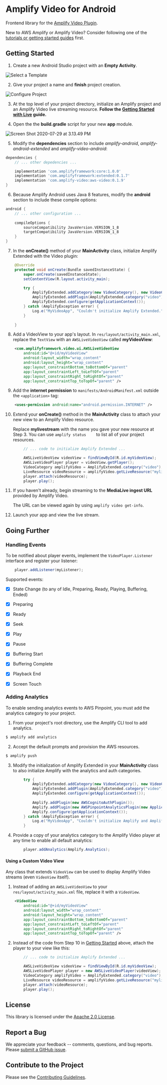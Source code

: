 # Amplify Video for Android

Frontend library for the [Amplify Video Plugin](https://github.com/awslabs/amplify-video). 

New to AWS Amplify or Amplify Video? Consider following one of the [tutorials or getting started guides](https://github.com/awslabs/amplify-video#getting-started-with-amplify-video) first.

## Getting Started

1. Create a new Android Studio project with an **Empty Activity**.

![Select a Template](./docs/img/README/select_template.png)

2. Give your project a name and **finish** project creation.

![Configure Project](./docs/img/README/configure_project.png)

3. At the top level of your project directory, initialize an Amplify project and an Amplify Video live streaming resource.
   	**Follow the [Getting Started with Live](https://github.com/awslabs/amplify-video/wiki/Getting-Started-with-Live) guide.**

4. Open the the **build.gradle** script for your new **app** module.

![Screen Shot 2020-07-29 at 3.13.49 PM](./docs/img/README/build_gradle_file.png)

5. Modify the **dependencies** section to include *amplify-android*, *amplify-android-extended* and *amplify-video-android*:

```groovy
dependencies {
    // ... other depedencies ...

    implementation 'com.amplifyframework:core:1.0.0'
    implementation 'com.amplifyframework:extended:0.1.7'
    implementation 'com.amplify-video:aws-video:0.1.9'
}
```

6. Because Amplify Android uses Java 8 features, modify the **android** section to include these compile options:

```groovy
android {
    // ... other configuration ...
  
    compileOptions {
        sourceCompatibility JavaVersion.VERSION_1_8
        targetCompatibility JavaVersion.VERSION_1_8
    }
}
```

7. In the **onCreate()** method of your **MainActivity** class, initialize Amplify Extended with the Video plugin:

```java
    @Override
    protected void onCreate(Bundle savedInstanceState) {
        super.onCreate(savedInstanceState);
        setContentView(R.layout.activity_main);

        try {
            AmplifyExtended.addCategory(new VideoCategory(), new VideoCategoryConfiguration(), "amplifyvideoconfiguration");
            AmplifyExtended.addPlugin(AmplifyExtended.category("video"), new AWSVideoPlugin());
            AmplifyExtended.configure(getApplicationContext());
        } catch (AmplifyException error) {
            Log.e("MyVideoApp", "Couldn't initialize Amplify Extended.");
        }
      
    }
```

8. Add a VideoView to your app's layout. In `res/layout/activity_main.xml`, replace the `TextView` with an `AWSLiveVideoView` called **myVideoView**:

```xml
    <com.amplifyframework.video.ui.AWSLiveVideoView
        android:id="@+id/myVideoView"
        android:layout_width="wrap_content"
        android:layout_height="wrap_content"
        app:layout_constraintBottom_toBottomOf="parent"
        app:layout_constraintLeft_toLeftOf="parent"
        app:layout_constraintRight_toRightOf="parent"
        app:layout_constraintTop_toTopOf="parent" />
```

9. Add the **internet permission** to `manifests/AndroidManifest.xml`  outside the `<application>` tag:

```xml
    <uses-permission android:name="android.permission.INTERNET" />
```

10. Extend your **onCreate()** method in the **MainActivity** class to attach your new view to an Amplify Video resource.

    Replace **mylivestream** with the name you gave your new resource at Step 3. You can use `amplify status	` to list all of your project resources.

```java
        // ... code to initialize Amplify Extended ...

        AWSLiveVideoView videoView = findViewById(R.id.myVideoView);
        AWSLiveVideoPlayer player = videoView.getPlayer();
        VideoCategory amplifyVideo = AmplifyExtended.category("video");
        LiveResource videoResource = amplifyVideo.getLiveResource("mylivestream");
        player.attach(videoResource);
        player.play();
```

11. If you haven't already, begin streaming to the **MediaLive ingest URL** provided by Amplify Video.

    The URL can be viewed again by using `amplify video get-info`.

12. Launch your app and view the live stream.

## Going Further

### Handling Events

To be notified about player events, implement the `VideoPlayer.Listener` interface and register your listener:

```java
    player.addListener(myListener);
```

Supported events:

- [x] State Change (to any of Idle, Preparing, Ready, Playing, Buffering, Ended)
- [x] Preparing
- [x] Ready
- [x] Seek
- [x] Play
- [x] Pause
- [x] Buffering Start
- [x] Buffering Complete
- [x] Playback End
- [x] Screen Touch



### Adding Analytics

To enable sending analytics events to AWS Pinpoint, you must add the analytics category to your project.

1. From your project's root directory, use the Amplify CLI tool to add analytics.

```bash
$ amplify add analytics
```

2. Accept the default prompts and provision the AWS resources.

```bash
$ amplify push
```

3. Modify the initialization of Amplify Extended in your **MainActivity** class to also initialize Amplify with the analytics and auth categories.

```java
        try {
            AmplifyExtended.addCategory(new VideoCategory(), new VideoCategoryConfiguration(), "amplifyvideoconfiguration");
            AmplifyExtended.addPlugin(AmplifyExtended.category("video"), new AWSVideoPlugin());
            AmplifyExtended.configure(getApplicationContext());
          
            Amplify.addPlugin(new AWSCognitoAuthPlugin());
            Amplify.addPlugin(new AWSPinpointAnalyticsPlugin(new Application()));
            Amplify.configure(getApplicationContext());
        } catch (AmplifyException error) {
            Log.e("MyVideoApp", "Couldn't initialize Amplify and Amplify Extended.");
        }
```

4. Provide a copy of your analytics category to the Amplify Video player at any time to enable all default analytics:

```java
        player.addAnalytics(Amplify.Analytics);
```



#### Using a Custom Video View

Any class that extends `VideoView` can be used to display Amplify Video streams (even `VideoView` itself).

1. Instead of adding an `AWSLiveVideoView` to your `res/layout/activity_main.xml` file, replace it with a `VideoView`.

```xml
    <VideoView
        android:id="@+id/myVideoView"
        android:layout_width="wrap_content"
        android:layout_height="wrap_content"
        app:layout_constraintBottom_toBottomOf="parent"
        app:layout_constraintLeft_toLeftOf="parent"
        app:layout_constraintRight_toRightOf="parent"
        app:layout_constraintTop_toTopOf="parent" />
```

2. Instead of the code from Step 10 in [Getting Started](#getting-started) above, attach the player to your view like this:

```java
        // ... code to initialize Amplify Extended ...

        AWSLiveVideoView videoView = findViewById(R.id.myVideoView);
        AWSLiveVideoPlayer player = new AWSLiveVideoPlayer(videoView); // <-- different
        VideoCategory amplifyVideo = AmplifyExtended.category("video");
        LiveResource videoResource = amplifyVideo.getLiveResource("mylivestream");
        player.attach(videoResource);
        player.play();
```



## License

This library is licensed under the [Apache 2.0 License](./LICENSE).

## Report a Bug

We appreciate your feedback -- comments, questions, and bug reports. Please [submit a GitHub issue](/issues).

## Contribute to the Project

Please see the [Contributing Guidelines](./CONTRIBUTING.md).
